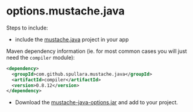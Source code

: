 options.mustache.java
=====================

Steps to include:

- include the [mustache.java](https://github.com/spullara/mustache.java) project in your app

Maven dependency information (ie. for most common cases you will just need the `compiler` module):

```xml
<dependency>
  <groupId>com.github.spullara.mustache.java</groupId>
  <artifactId>compiler</artifactId>
  <version>0.8.12</version>
</dependency>
```

- Download the [mustache-java-options.jar](https://github.com/gmjordan/options.mustache.java/raw/master/target/mustache-java-options.jar) and add to your project.
